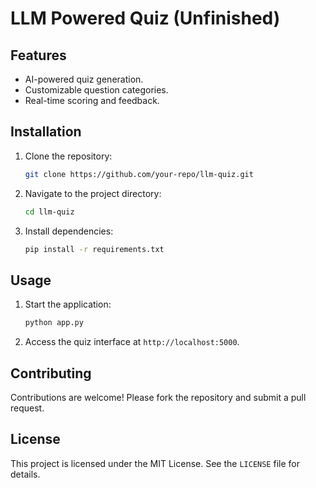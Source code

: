# LLM Powered Quiz (Unfinished)

## Features

- AI-powered quiz generation.
- Customizable question categories.
- Real-time scoring and feedback.

## Installation

1. Clone the repository:
    ```bash
    git clone https://github.com/your-repo/llm-quiz.git
    ```
2. Navigate to the project directory:
    ```bash
    cd llm-quiz
    ```
3. Install dependencies:
    ```bash
    pip install -r requirements.txt
    ```

## Usage

1. Start the application:
    ```bash
    python app.py
    ```
2. Access the quiz interface at `http://localhost:5000`.

## Contributing

Contributions are welcome! Please fork the repository and submit a pull request.

## License

This project is licensed under the MIT License. See the `LICENSE` file for details.